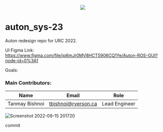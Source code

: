<p align="center"> 
  <img src="https://github-readme-quotes.herokuapp.com/quote?quotesUrl=https://github.com/teamr3/public-quotes/blob/master/auton_sys-23/99threads.json">
</p>

# auton_sys-23

Auton redesign repo for URC 2022.

UI Figma Link:
https://www.figma.com/file/ip6mJr0MV8HCT5906CQ1Ye/Auton-ROS-GUI?node-id=0%3A1

Goals:


### Main Contributors:

| Name             | Email                    | Role                  |
| ---------------- | ------------------------ | --------------------- |
| Tanmay Bishnoi   | tbishnoi@ryerson.ca      | Lead Engineer         |

![Screenshot 2022-09-15 201720](https://user-images.githubusercontent.com/72982560/190530379-7744850b-d36d-4233-8ec5-d695e7e2a66b.png)

commit
